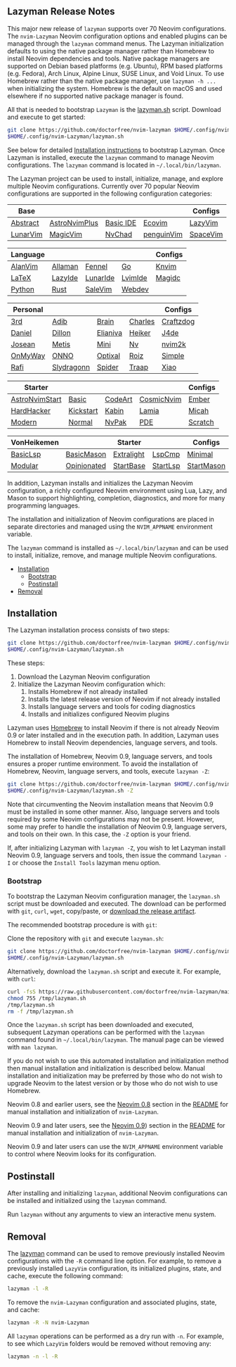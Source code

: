## Lazyman Release Notes

This major new release of `lazyman` supports over 70 Neovim configurations. The `nvim-Lazyman` Neovim configuration options and enabled plugins can be managed through the `lazyman` command menus. The Lazyman initialization defaults to using the native package manager rather than Homebrew to install Neovim dependencies and tools. Native package managers are supported on Debian based platforms (e.g. Ubuntu), RPM based platforms (e.g. Fedora), Arch Linux, Alpine Linux, SUSE Linux, and Void Linux. To use Homebrew rather than the native package manager, use `lazyman -h ...` when initializing the system. Homebrew is the default on macOS and used elsewhere if no supported native package manager is found.

All that is needed to bootstrap `Lazyman` is the [lazyman.sh](https://github.com/doctorfree/nvim-lazyman/releases/download/v2.1.7r2/lazyman.sh) script. Download and execute to get started:

```bash
git clone https://github.com/doctorfree/nvim-lazyman $HOME/.config/nvim-Lazyman
$HOME/.config/nvim-Lazyman/lazyman.sh
```

See below for detailed [Installation instructions](#installation) to bootstrap Lazyman. Once Lazyman is installed, execute the `lazyman` command to manage Neovim configurations. The `lazyman` command is located in `~/.local/bin/lazyman`.

The Lazyman project can be used to install, initialize, manage, and explore multiple Neovim configurations. Currently over 70 popular Neovim configurations are supported in the following configuration categories:

<!-- prettier-ignore -->
| **Base** |       |       |       | **Configs** |
| -------- | ----- | ----- | ------| ----------- |
| [Abstract](https://github.com/Abstract-IDE/Abstract) | [AstroNvimPlus](https://github.com/doctorfree/astronvim) | [Basic IDE](https://github.com/LunarVim/nvim-basic-ide) | [Ecovim](https://github.com/ecosse3/nvim) | [LazyVim](https://github.com/LazyVim/LazyVim) |
| [LunarVim](https://github.com/LunarVim/LunarVim) | [MagicVim](https://gitlab.com/GitMaster210/magicvim) | [NvChad](https://nvchad.com/) | [penguinVim](https://github.com/p3nguin-kun/penguinVim) | [SpaceVim](https://spacevim.org) |

<!-- prettier-ignore -->
| **Language** |       |        |        | **Configs** |
| ------------ | ----- | ------ | ------ | ----------- |
| [AlanVim](https://github.com/alanRizzo/dot-files) | [Allaman](https://github.com/Allaman/nvim) | [Fennel](https://github.com/jhchabran/nvim-config) | [Go](https://github.com/dreamsofcode-io/neovim-go-config) | [Knvim](https://github.com/knmac/knvim) |
| [LaTeX](https://github.com/benbrastmckie/.config) | [LazyIde](https://github.com/doctorfree/nvim-LazyIde) | [LunarIde](https://github.com/doctorfree/lvim-Christian) | [LvimIde](https://github.com/lvim-tech/lvim) | [Magidc](https://github.com/magidc/nvim-config) |
| [Python](https://github.com/dreamsofcode-io/neovim-python) | [Rust](https://github.com/dreamsofcode-io/neovim-rust) | [SaleVim](https://github.com/igorcguedes/SaleVim) | [Webdev](https://github.com/doctorfree/nvim-webdev) | |

<!-- prettier-ignore -->
| **Personal** |       |        |        | **Configs** |
| ------------ | ----- | ------ | ------ | ----------- |
| [3rd](https://github.com/3rd/config) | [Adib](https://github.com/adibhanna/nvim) | [Brain](https://github.com/brainfucksec/neovim-lua) | [Charles](https://github.com/CharlesChiuGit/nvimdots.lua) | [Craftzdog](https://github.com/craftzdog/dotfiles-public) |
| [Daniel](https://github.com/daniel-vera-g/lvim) | [Dillon](https://github.com/dmmulroy/dotfiles) | [Elianiva](https://github.com/elianiva/dotfiles) | [Heiker](https://github.com/VonHeikemen/dotfiles) | [J4de](https://codeberg.org/j4de/nvim) |
| [Josean](https://github.com/josean-dev/dev-environment-files) | [Metis](https://github.com/metis-os/pwnvim) | [Mini](https://github.com/echasnovski/nvim) | [Nv](https://github.com/appelgriebsch/Nv) | [nvim2k](https://github.com/2KAbhishek/nvim2k) |
| [OnMyWay](https://github.com/RchrdAlv/NvimOnMy_way) | [ONNO](https://github.com/loctvl842/nvim.git) | [Optixal](https://github.com/Optixal/neovim-init.vim) | [Roiz](https://github.com/MrRoiz/rnvim) | [Simple](https://github.com/anthdm/.nvim) |
| [Rafi](https://github.com/rafi/vim-config) | [Slydragonn](https://github.com/slydragonn/dotfiles) | [Spider](https://github.com/fearless-spider/FSAstroNvim) | [Traap](https://github.com/Traap/nvim) | [Xiao](https://github.com/onichandame/nvim-config) |

<!-- prettier-ignore -->
| **Starter** |       |       |       | **Configs** |
| ----------- | ----- | ----- | ----- | ----------- |
| [AstroNvimStart](https://github.com/doctorfree/AstroNvimStart) | [Basic](https://github.com/NvChad/basic-config) | [CodeArt](https://github.com/artart222/CodeArt) | [CosmicNvim](https://github.com/CosmicNvim/CosmicNvim) | [Ember](https://github.com/danlikestocode/embervim) |
| [HardHacker](https://github.com/hardhackerlabs/oh-my-nvim) | [Kickstart](https://github.com/nvim-lua/kickstart.nvim) | [Kabin](https://github.com/kabinspace/AstroNvim_user) | [Lamia](https://github.com/A-Lamia/AstroNvim-conf) | [Micah](https://code.mehalter.com/AstroNvim_user) |
| [Modern](https://github.com/alpha2phi/modern-neovim) | [Normal](https://github.com/NormalNvim/NormalNvim) | [NvPak](https://github.com/Pakrohk-DotFiles/NvPak.git) | [PDE](https://github.com/alpha2phi/neovim-pde) | [Scratch](https://github.com/ngscheurich/nvim-from-scratch) |

<!-- prettier-ignore -->
| **VonHeikemen** |       | **Starter** |       | **Configs** |
| --------------- | ----- | ----------- | ----- | ----------- |
| [BasicLsp](https://github.com/VonHeikemen/nvim-starter/tree/xx-basic-lsp) | [BasicMason](https://github.com/VonHeikemen/nvim-starter/tree/xx-mason) | [Extralight](https://github.com/VonHeikemen/nvim-starter/tree/xx-light) | [LspCmp](https://github.com/VonHeikemen/nvim-starter/tree/xx-lsp-cmp) | [Minimal](https://github.com/VonHeikemen/nvim-starter/tree/00-minimal) |
| [Modular](https://github.com/VonHeikemen/nvim-starter/tree/05-modular) | [Opinionated](https://github.com/VonHeikemen/nvim-starter/tree/02-opinionated) | [StartBase](https://github.com/VonHeikemen/nvim-starter/tree/01-base) | [StartLsp](https://github.com/VonHeikemen/nvim-starter/tree/03-lsp) | [StartMason](https://github.com/VonHeikemen/nvim-starter/tree/04-lsp-installer) |

In addition, Lazyman installs and initializes the Lazyman Neovim configuration, a richly configured Neovim environment using Lua, Lazy, and Mason to support highlighting, completion, diagnostics, and more for many programming languages.

The installation and initialization of Neovim configurations are placed in separate directories and managed using the `NVIM_APPNAME` environment variable.

The `lazyman` command is installed as `~/.local/bin/lazyman` and can be used to install, initialize, remove, and manage multiple Neovim configurations.

- [Installation](#installation)
  - [Bootstrap](#bootstrap)
  - [Postinstall](#postinstall)
- [Removal](#removal)

## Installation

The Lazyman installation process consists of two steps:

```bash
git clone https://github.com/doctorfree/nvim-lazyman $HOME/.config/nvim-Lazyman
$HOME/.config/nvim-Lazyman/lazyman.sh
```

These steps:

1. Download the Lazyman Neovim configuration
1. Initialize the Lazyman Neovim configuration which:
   1. Installs Homebrew if not already installed
   1. Installs the latest release version of Neovim if not already installed
   1. Installs language servers and tools for coding diagnostics
   1. Installs and initializes configured Neovim plugins

Lazyman uses [Homebrew](https://brew.sh) to install Neovim if there is not already Neovim 0.9 or later installed and in the execution path. In addition, Lazyman uses Homebrew to install Neovim dependencies, language servers, and tools.

The installation of Homebrew, Neovim 0.9, language servers, and tools ensures a proper runtime environment. To avoid the installation of Homebrew, Neovim, language servers, and tools, execute `lazyman -Z`:

```bash
git clone https://github.com/doctorfree/nvim-lazyman $HOME/.config/nvim-Lazyman
$HOME/.config/nvim-Lazyman/lazyman.sh -Z
```

Note that circumventing the Neovim installation means that Neovim 0.9 must be installed in some other manner. Also, language servers and tools required by some Neovim configurations may not be present. However, some may prefer to handle the installation of Neovim 0.9, language servers, and tools on their own. In this case, the `-Z` option is your friend.

If, after initializing Lazyman with `lazyman -Z`, you wish to let Lazyman install Neovim 0.9, language servers and tools, then issue the command `lazyman -I` or choose the `Install Tools` lazyman menu option.

### Bootstrap

To bootstrap the Lazyman Neovim configuration manager, the `lazyman.sh` script must be downloaded and executed. The download can be performed with `git`, `curl`, `wget`, copy/paste, or [download the release artifact](https://github.com/doctorfree/nvim-lazyman/releases/download/v2.1.7r2/lazyman.sh).

The recommended bootstrap procedure is with `git`:

Clone the repository with `git` and execute `lazyman.sh`:

```bash
git clone https://github.com/doctorfree/nvim-lazyman $HOME/.config/nvim-Lazyman
$HOME/.config/nvim-Lazyman/lazyman.sh
```

Alternatively, download the `lazyman.sh` script and execute it. For example, with `curl`:

```bash
curl -fsS https://raw.githubusercontent.com/doctorfree/nvim-lazyman/main/lazyman.sh > /tmp/lazyman.sh
chmod 755 /tmp/lazyman.sh
/tmp/lazyman.sh
rm -f /tmp/lazyman.sh
```

Once the `lazyman.sh` script has been downloaded and executed, subsequent Lazyman operations can be performed with the `lazyman` command found in `~/.local/bin/lazyman`. The manual page can be viewed with `man lazyman`.

If you do not wish to use this automated installation and initialization method then manual installation and initialization is described below. Manual installation and initialization may be preferred by those who do not wish to upgrade Neovim to the latest version or by those who do not wish to use Homebrew.

Neovim 0.8 and earlier users, see the [Neovim 0.8](https://github.com/doctorfree/nvim-lazyman#neovim-08-and-earlier) section in the [README](https://github.com/doctorfree/nvim-lazyman#readme) for manual installation and initialization of `nvim-Lazyman`.

Neovim 0.9 and later users, see the [Neovim 0.9](https://github.com/doctorfree/nvim-lazyman#neovim-09-and-later)) section in the [README](https://github.com/doctorfree/nvim-lazyman#readme) for manual installation and initialization of `nvim-Lazyman`.

Neovim 0.9 and later users can use the `NVIM_APPNAME` environment variable to control where Neovim looks for its configuration.

## Postinstall

After installing and initializing `lazyman`, additional Neovim configurations can be installed and initialized using the `lazyman` command.

Run `lazyman` without any arguments to view an interactive menu system.

## Removal

The [lazyman](lazyman.sh) command can be used to remove previously installed Neovim configurations with the `-R` command line option. For example, to remove a previously installed `LazyVim` configuration, its initialized plugins, state, and cache, execute the following command:

```bash
lazyman -l -R
```

To remove the `nvim-Lazyman` configuration and associated plugins, state, and cache:

```bash
lazyman -R -N nvim-Lazyman
```

All `lazyman` operations can be performed as a dry run with `-n`. For example, to see which `LazyVim` folders would be removed without removing any:

```bash
lazyman -n -l -R
```
